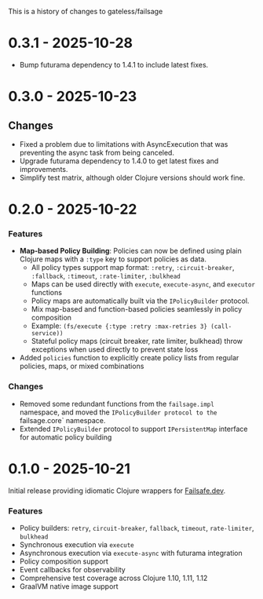 This is a history of changes to gateless/failsage

# 0.3.1 - 2025-10-28

* Bump futurama dependency to 1.4.1 to include latest fixes.

# 0.3.0 - 2025-10-23

## Changes

* Fixed a problem due to limitations with AsyncExecution that was preventing the async task from being canceled.
* Upgrade futurama dependency to 1.4.0 to get latest fixes and improvements.
* Simplify test matrix, although older Clojure versions should work fine.

# 0.2.0 - 2025-10-22

### Features

* **Map-based Policy Building**: Policies can now be defined using plain Clojure maps with a `:type` key to support policies as data.
  * All policy types support map format: `:retry`, `:circuit-breaker`, `:fallback`, `:timeout`, `:rate-limiter`, `:bulkhead`
  * Maps can be used directly with `execute`, `execute-async`, and `executor` functions
  * Policy maps are automatically built via the `IPolicyBuilder` protocol.
  * Mix map-based and function-based policies seamlessly in policy composition
  * Example: `(fs/execute {:type :retry :max-retries 3} (call-service))`
  * Stateful policy maps (circuit breaker, rate limiter, bulkhead) throw exceptions when used directly to prevent state loss
* Added `policies` function to explicitly create policy lists from regular policies, maps, or mixed combinations

### Changes

* Removed some redundant functions from the `failsage.impl` namespace, and moved the `IPolicyBuilder protocol to the `failsage.core` namespace.
* Extended `IPolicyBuilder` protocol to support `IPersistentMap` interface for automatic policy building

# 0.1.0 - 2025-10-21

Initial release providing idiomatic Clojure wrappers for [Failsafe.dev](https://failsafe.dev/).

### Features

* Policy builders: `retry`, `circuit-breaker`, `fallback`, `timeout`, `rate-limiter`, `bulkhead`
* Synchronous execution via `execute`
* Asynchronous execution via `execute-async` with futurama integration
* Policy composition support
* Event callbacks for observability
* Comprehensive test coverage across Clojure 1.10, 1.11, 1.12
* GraalVM native image support
